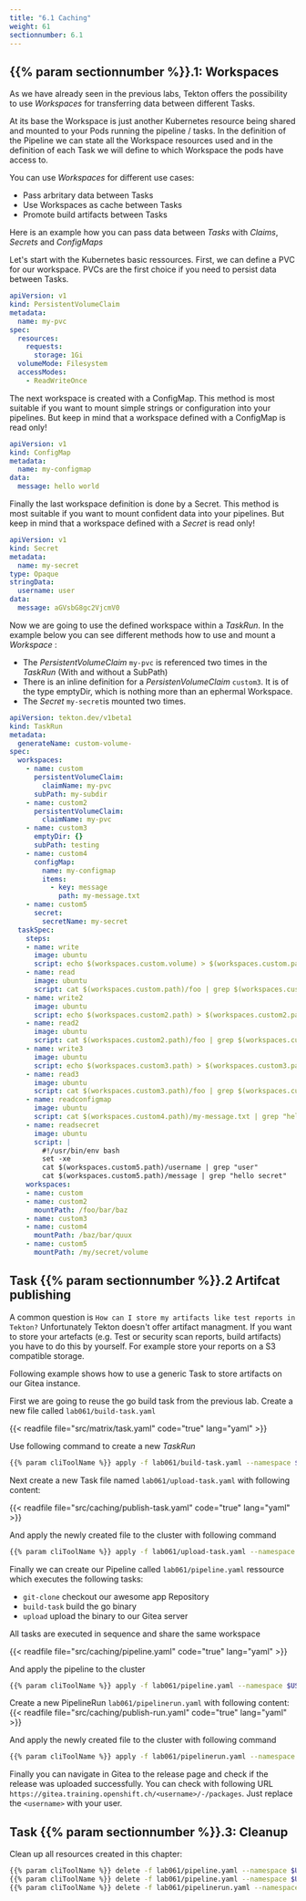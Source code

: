 ```yaml
---
title: "6.1 Caching"
weight: 61
sectionnumber: 6.1
---
```



## {{% param sectionnumber %}}.1: Workspaces

As we have already seen in the previous labs, Tekton offers the possibility to use *Workspaces* for transferring data between different Tasks.

At its base the Workspace is just another Kubernetes resource being shared and mounted to your Pods running the pipeline / tasks. In the definition of the Pipeline we can state all the Workspace resources used and in the definition of each Task we will define to which Workspace the pods have access to.

You can use *Workspaces* for different use cases:

* Pass arbritary data between Tasks
* Use Workspaces as cache between Tasks
* Promote build artifacts between Tasks

Here is an example how you can pass data between *Tasks* with *Claims*, *Secrets* and *ConfigMaps*

Let's start with the Kubernetes basic ressources.
First, we can define a PVC for our workspace. PVCs are the first choice if you need to persist data between Tasks.

```yaml
apiVersion: v1
kind: PersistentVolumeClaim
metadata:
  name: my-pvc
spec:
  resources:
    requests:
      storage: 1Gi
  volumeMode: Filesystem
  accessModes:
    - ReadWriteOnce
```

The next workspace is created with a ConfigMap. This method is most suitable if you want to mount simple strings or configuration into your pipelines. But keep in mind that a workspace defined with a ConfigMap is read only!

```yaml
apiVersion: v1
kind: ConfigMap
metadata:
  name: my-configmap
data:
  message: hello world
```

Finally the last workspace definition is done by a Secret. This method is most suitable if you want to mount confident data into your pipelines. But keep in mind that a workspace defined with a *Secret* is read only!


```yaml
apiVersion: v1
kind: Secret
metadata:
  name: my-secret
type: Opaque
stringData:
  username: user
data:
  message: aGVsbG8gc2VjcmV0
```

Now we are going to use the defined workspace within a *TaskRun*.
In the example below you can see different methods how to use and mount a *Workspace* :

* The *PersistentVolumeClaim* `my-pvc` is referenced two times in the *TaskRun* (With and without a SubPath)
* There is an inline definition for a *PersistenVolumeClaim* `custom3`. It is of the type emptyDir, which is nothing more than an ephermal Workspace.
* The *Secret* `my-secret`is mounted two times.

```yaml
apiVersion: tekton.dev/v1beta1
kind: TaskRun
metadata:
  generateName: custom-volume-
spec:
  workspaces:
    - name: custom
      persistentVolumeClaim:
        claimName: my-pvc
      subPath: my-subdir
    - name: custom2
      persistentVolumeClaim:
        claimName: my-pvc
    - name: custom3
      emptyDir: {}
      subPath: testing
    - name: custom4
      configMap:
        name: my-configmap
        items:
          - key: message
            path: my-message.txt
    - name: custom5
      secret:
        secretName: my-secret
  taskSpec:
    steps:
    - name: write
      image: ubuntu
      script: echo $(workspaces.custom.volume) > $(workspaces.custom.path)/foo
    - name: read
      image: ubuntu
      script: cat $(workspaces.custom.path)/foo | grep $(workspaces.custom.volume)
    - name: write2
      image: ubuntu
      script: echo $(workspaces.custom2.path) > $(workspaces.custom2.path)/foo
    - name: read2
      image: ubuntu
      script: cat $(workspaces.custom2.path)/foo | grep $(workspaces.custom2.path)
    - name: write3
      image: ubuntu
      script: echo $(workspaces.custom3.path) > $(workspaces.custom3.path)/foo
    - name: read3
      image: ubuntu
      script: cat $(workspaces.custom3.path)/foo | grep $(workspaces.custom3.path)
    - name: readconfigmap
      image: ubuntu
      script: cat $(workspaces.custom4.path)/my-message.txt | grep "hello world"
    - name: readsecret
      image: ubuntu
      script: |
        #!/usr/bin/env bash
        set -xe
        cat $(workspaces.custom5.path)/username | grep "user"
        cat $(workspaces.custom5.path)/message | grep "hello secret"
    workspaces:
    - name: custom
    - name: custom2
      mountPath: /foo/bar/baz
    - name: custom3
    - name: custom4
      mountPath: /baz/bar/quux
    - name: custom5
      mountPath: /my/secret/volume
```


## Task {{% param sectionnumber %}}.2 Artifcat publishing

A common question is `How can I store my artifacts like test reports in Tekton?`
Unfortunately Tekton doesn't offer artifact managment. If you want to store your artefacts (e.g. Test or security scan reports, build artifacts) you have to do this by yourself. For example store your reports on a S3 compatible storage.

Following example shows how to use a generic Task to store artifacts on our Gitea instance.

First we are going to reuse the go build task from the previous lab. Create a new file called `lab061/build-task.yaml`

{{< readfile file="src/matrix/task.yaml"  code="true" lang="yaml"  >}}

Use following command to create a new *TaskRun*

```bash
{{% param cliToolName %}} apply -f lab061/build-task.yaml --namespace $USER
```

Next create a new Task file named `lab061/upload-task.yaml` with following content:

{{< readfile file="src/caching/publish-task.yaml"  code="true" lang="yaml"  >}}

And apply the newly created file to the cluster with following command

```bash
{{% param cliToolName %}} apply -f lab061/upload-task.yaml --namespace $USER
```

Finally we can create our Pipeline called `lab061/pipeline.yaml` ressource which executes the following tasks:

* `git-clone` checkout our awesome app Repository
* `build-task` build the go binary
* `upload` upload the binary to our Gitea server

All tasks are executed in sequence and share the same workspace

{{< readfile file="src/caching/pipeline.yaml"  code="true" lang="yaml"  >}}

And apply the pipeline to the cluster

```bash
{{% param cliToolName %}} apply -f lab061/pipeline.yaml --namespace $USER
```

Create a new PipelineRun `lab061/pipelinerun.yaml` with following content:
{{< readfile file="src/caching/publish-run.yaml"  code="true" lang="yaml"  >}}

And apply the newly created file to the cluster with following command

```bash
{{% param cliToolName %}} apply -f lab061/pipelinerun.yaml --namespace $USER
```

Finally you can navigate in Gitea to the release page and check if the release was uploaded successfully.
You can check with following URL `https://gitea.training.openshift.ch/<username>/-/packages`. Just replace the `<username>` with your user.


## Task {{% param sectionnumber %}}.3: Cleanup

Clean up all resources created in this chapter:

```bash
{{% param cliToolName %}} delete -f lab061/pipeline.yaml --namespace $USER 
{{% param cliToolName %}} delete -f lab061/pipeline.yaml --namespace $USER 
{{% param cliToolName %}} delete -f lab061/pipelinerun.yaml --namespace $USER 
```
